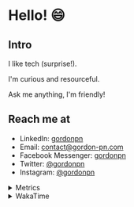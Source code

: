 # Hello! 😄

## Intro

I like tech (surprise!).

I'm curious and resourceful.

Ask me anything, I'm friendly!

## Reach me at

- LinkedIn: [gordonpn](https://www.linkedin.com/in/gordonpn/)
- Email: [contact@gordon-pn.com](mailto:contact@gordon-pn.com)
- Facebook Messenger: [gordonpn](https://www.messenger.com/t/Gordonpn)
- Twitter: [@gordonpn](https://twitter.com/Gordonpn)
- Instagram: [@gordonpn](https://www.instagram.com/gordonpn/)

<details>
  <summary>Metrics</summary>

  <img align="center" src="https://github.com/gordonpn/gordonpn/blob/master/github-metrics.svg" alt="GitHub Metrics">

</details>

<details>
  <summary>WakaTime</summary>

  <!--START_SECTION:waka-->
📊 **This Week I Spent My Time On** 

```text
💬 Programming Languages: 
Java                     4 hrs 30 mins       ████████░░░░░░░░░░░░░░░░░   30.75 % 
Brazil Dependency Config 4 hrs 9 mins        ███████░░░░░░░░░░░░░░░░░░   28.39 % 
TypeScript               2 hrs 59 mins       █████░░░░░░░░░░░░░░░░░░░░   20.39 % 
XML                      55 mins             ██░░░░░░░░░░░░░░░░░░░░░░░   06.30 % 
Markdown                 38 mins             █░░░░░░░░░░░░░░░░░░░░░░░░   04.32 % 

🔥 Editors: 
IntelliJ IDEA            13 hrs 55 mins      ████████████████████████░   94.91 % 
VS Code                  44 mins             █░░░░░░░░░░░░░░░░░░░░░░░░   05.09 % 
```


 Last Updated on 07/08/2024 16:24:02 UTC
<!--END_SECTION:waka-->
</details>
